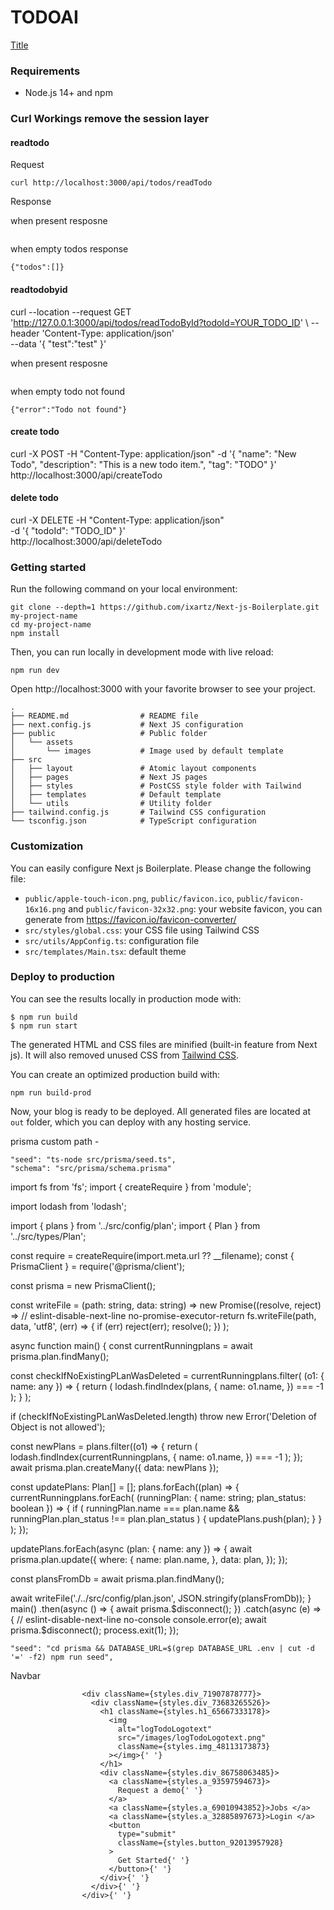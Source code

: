 # TODOAI

[Title](<applicationvideo/Screen Recording 2023-10-13 at 11.42.08 PM.mov>)

### Requirements

- Node.js 14+ and npm

### Curl Workings remove the session layer

#### readtodo

Request

```
curl http://localhost:3000/api/todos/readTodo
```

Response 

when present resposne
```

```

when empty todos response
```
{"todos":[]}
```

#### readtodobyid

 curl --location --request GET 'http://127.0.0.1:3000/api/todos/readTodoById?todoId=YOUR_TODO_ID' \ 
--header 'Content-Type: application/json' \
--data '{
    "test":"test"
}'

when present resposne
```

```

when empty todo not found
```
{"error":"Todo not found"}
```

#### create todo

curl -X POST -H "Content-Type: application/json" -d '{
  "name": "New Todo",
  "description": "This is a new todo item.",
  "tag": "TODO"
}' http://localhost:3000/api/createTodo

#### delete todo

curl -X DELETE -H "Content-Type: application/json" \
     -d '{
       "todoId": "TODO_ID"
     }' \
     http://localhost:3000/api/deleteTodo


### Getting started

Run the following command on your local environment:

```
git clone --depth=1 https://github.com/ixartz/Next-js-Boilerplate.git my-project-name
cd my-project-name
npm install
```

Then, you can run locally in development mode with live reload:

```
npm run dev
```

Open http://localhost:3000 with your favorite browser to see your project.

```
.
├── README.md                # README file
├── next.config.js           # Next JS configuration
├── public                   # Public folder
│   └── assets
│       └── images           # Image used by default template
├── src
│   ├── layout               # Atomic layout components
│   ├── pages                # Next JS pages
│   ├── styles               # PostCSS style folder with Tailwind
│   ├── templates            # Default template
│   └── utils                # Utility folder
├── tailwind.config.js       # Tailwind CSS configuration
└── tsconfig.json            # TypeScript configuration
```

### Customization

You can easily configure Next js Boilerplate. Please change the following file:

- `public/apple-touch-icon.png`, `public/favicon.ico`, `public/favicon-16x16.png` and `public/favicon-32x32.png`: your website favicon, you can generate from https://favicon.io/favicon-converter/
- `src/styles/global.css`: your CSS file using Tailwind CSS
- `src/utils/AppConfig.ts`: configuration file
- `src/templates/Main.tsx`: default theme

### Deploy to production

You can see the results locally in production mode with:

```
$ npm run build
$ npm run start
```

The generated HTML and CSS files are minified (built-in feature from Next js). It will also removed unused CSS from [Tailwind CSS](https://tailwindcss.com).

You can create an optimized production build with:

```
npm run build-prod
```

Now, your blog is ready to be deployed. All generated files are located at `out` folder, which you can deploy with any hosting service.

prisma custom path -

    "seed": "ts-node src/prisma/seed.ts",
    "schema": "src/prisma/schema.prisma"


import fs from 'fs';
import { createRequire } from 'module';

import lodash from 'lodash';

import { plans } from '../src/config/plan';
import { Plan } from '../src/types/Plan';

const require = createRequire(import.meta.url ?? __filename);
const { PrismaClient } = require('@prisma/client');

const prisma = new PrismaClient();

const writeFile = (path: string, data: string) =>
  new Promise<void>((resolve, reject) =>
    // eslint-disable-next-line no-promise-executor-return
    fs.writeFile(path, data, 'utf8', (err) => {
      if (err) reject(err);
      resolve();
    })
  );

async function main() {
  const currentRunningplans = await prisma.plan.findMany();

  const checkIfNoExistingPLanWasDeleted = currentRunningplans.filter(
    (o1: { name: any }) => {
      return (
        lodash.findIndex(plans, {
          name: o1.name,
        }) === -1
      );
    }
  );

  if (checkIfNoExistingPLanWasDeleted.length)
    throw new Error('Deletion of Object is not allowed');

  const newPlans = plans.filter((o1) => {
    return (
      lodash.findIndex(currentRunningplans, {
        name: o1.name,
      }) === -1
    );
  });
  await prisma.plan.createMany({ data: newPlans });

  const updatePlans: Plan[] = [];
  plans.forEach((plan) => {
    currentRunningplans.forEach(
      (runningPlan: { name: string; plan_status: boolean }) => {
        if (
          runningPlan.name === plan.name &&
          runningPlan.plan_status !== plan.plan_status
        ) {
          updatePlans.push(plan);
        }
      }
    );
  });

  updatePlans.forEach(async (plan: { name: any }) => {
    await prisma.plan.update({
      where: {
        name: plan.name,
      },
      data: plan,
    });
  });

  const plansFromDb = await prisma.plan.findMany();

  await writeFile('./../src/config/plan.json', JSON.stringify(plansFromDb));
}
main()
  .then(async () => {
    await prisma.$disconnect();
  })
  .catch(async (e) => {
    // eslint-disable-next-line no-console
    console.error(e);
    await prisma.$disconnect();
    process.exit(1);
  });


    "seed": "cd prisma && DATABASE_URL=$(grep DATABASE_URL .env | cut -d '=' -f2) npm run seed",


Navbar 


                    <div className={styles.div_71907878777}>
                      <div className={styles.div_73683265526}>
                        <h1 className={styles.h1_65667333178}>
                          <img
                            alt="logTodoLogotext"
                            src="/images/logTodoLogotext.png"
                            className={styles.img_48113173873}
                          ></img>{' '}
                        </h1>
                        <div className={styles.div_86758063485}>
                          <a className={styles.a_93597594673}>
                            Request a demo{' '}
                          </a>
                          <a className={styles.a_69010943852}>Jobs </a>
                          <a className={styles.a_32885897673}>Login </a>
                          <button
                            type="submit"
                            className={styles.button_92013957928}
                          >
                            Get Started{' '}
                          </button>{' '}
                        </div>{' '}
                      </div>{' '}
                    </div>{' '}


